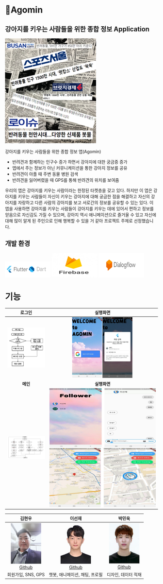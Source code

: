 # 🐶Agomin
## 강아지를 키우는 사람들을 위한 종합 정보 Application
<img src = "image\intro.PNG" width=300>  

강아지를 키우는 사람들을 위한 종합 정보 앱(Agomin)

- 반려견과 함께하는 인구수 증가 하면서 강아지에 대한 궁금증 증가
- 앱에서 주는 정보가 아닌 커뮤니케이션을 통한 강아지 정보를 공유 
- 반려견이 아플 때 주변 동물 병원 검색
- 반려견을 잃어버렸을 때 GPS를 통해 반려견의 위치를 보여줌

우리의 앱은 강아지를 키우는 사람이라는 한정된 타켓층을 갖고 있다. 하지만 이 앱은 강아지를 키우는 사람들이 자신이 키우는 강아지에 대해 궁금한 점을 해결하고 자신의 강아지를 자랑하고 다른 사람의 강아지를 보고 서로간의 정보를 공유할 수 있는 있다. 이 앱을 사용하면 강아지를 키우는 사람들이 강아지를 키우는 데에 있어서 편하고 정보를 얻음으로 자신감도 가질 수 있으며, 강아지 역시 애니메이션으로 즐거울 수 있고 자신에 대해 많이 알게 된 주인으로 인해 행복할 수 있을 거 같아 프로젝트 주제로 선정했습니다.

## 개발 환경  
<img src = "image\flutter.png" width=150 heigth=80>  
<img src = "image\firebase.png" width=150 height=80>
<img src = "image\dialogflow.png" width=150 height=80>

# 기능
|**로그인**|**실행화면**|
|:---:|:---:|
|<img src ="image\noname01.bmp">|<img src ="image\noname02.bmp" width=100 height=200><img src ="image\noname03.bmp" width=100 height=200> |
|**메인**|**실행화면**|
|![main](image\noname04.bmp)|![mainplay](image\noname05.PNG) ![mainplay2](image\noname06.PNG)|




| 김현우 | 이선재 | 박민욱 |
| :---: | :---: | :---: |
|<img src ="image\hyeonwoo.png" width=100><br>[Github](https://github.com/KimHyeonWoo-kor) | <img src ="image\seonjae.jpg" width=100><br>[Github](https://github.com/Sunjae95) | <img src="image\minwook.png" width=100><br>[Github](https://github.com/pmw0303) |  
|회원가입, SNS, GPS| 챗봇, 애니메이션, 채팅, 프로필 | 디자인, 데이터 적재 |





